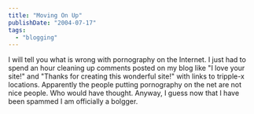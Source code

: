 ```yaml
---
title: "Moving On Up"
publishDate: "2004-07-17"
tags: 
  - "blogging"
---
```


I will tell you what is wrong with pornography on the Internet. I just had to spend an hour cleaning up comments posted on my blog like "I love your site!" and "Thanks for creating this wonderful site!" with links to tripple-x locations. Apparently the people putting pornography on the net are not nice people. Who would have thought. Anyway, I guess now that I have been spammed I am officially a bolgger.

